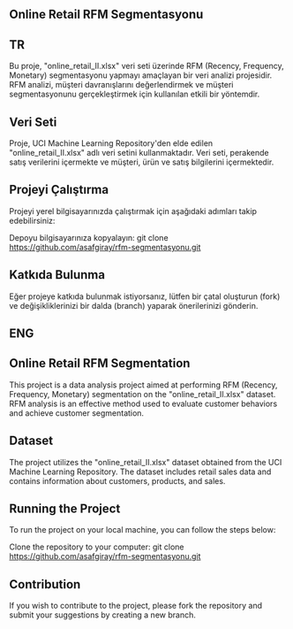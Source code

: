## Online Retail RFM Segmentasyonu

## TR

Bu proje, "online_retail_II.xlsx" veri seti üzerinde RFM (Recency, Frequency, Monetary) segmentasyonu yapmayı amaçlayan bir veri analizi projesidir. RFM analizi, müşteri davranışlarını değerlendirmek ve müşteri segmentasyonunu gerçekleştirmek için kullanılan etkili bir yöntemdir.

## Veri Seti
Proje, UCI Machine Learning Repository'den elde edilen "online_retail_II.xlsx" adlı veri setini kullanmaktadır. Veri seti, perakende satış verilerini içermekte ve müşteri, ürün ve satış bilgilerini içermektedir.

## Projeyi Çalıştırma
Projeyi yerel bilgisayarınızda çalıştırmak için aşağıdaki adımları takip edebilirsiniz:

Depoyu bilgisayarınıza kopyalayın: git clone https://github.com/asafgiray/rfm-segmentasyonu.git

## Katkıda Bulunma
Eğer projeye katkıda bulunmak istiyorsanız, lütfen bir çatal oluşturun (fork) ve değişikliklerinizi bir dalda (branch) yaparak önerilerinizi gönderin.


## ENG

## Online Retail RFM Segmentation
This project is a data analysis project aimed at performing RFM (Recency, Frequency, Monetary) segmentation on the "online_retail_II.xlsx" dataset. RFM analysis is an effective method used to evaluate customer behaviors and achieve customer segmentation.

## Dataset
The project utilizes the "online_retail_II.xlsx" dataset obtained from the UCI Machine Learning Repository. The dataset includes retail sales data and contains information about customers, products, and sales.

## Running the Project
To run the project on your local machine, you can follow the steps below:

Clone the repository to your computer: git clone https://github.com/asafgiray/rfm-segmentasyonu.git

## Contribution
If you wish to contribute to the project, please fork the repository and submit your suggestions by creating a new branch.
